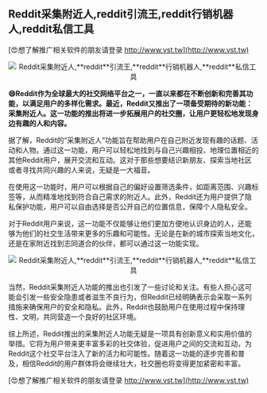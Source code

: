 ## **Reddit采集附近人,**reddit**引流王,**reddit**行销机器人,**reddit**私信工具**

[😍想了解推广相关软件的朋友请登录 http://www.vst.tw](http://www.vst.tw)

 <center><img src="https://vst.tw/MP4/tuiguang/png/6.png" alt="Reddit采集附近人,**reddit**引流王,**reddit**行销机器人,**reddit**私信工具"></center>

**😄Reddit作为全球最大的社交网络平台之一，一直以来都在不断创新和完善其功能，以满足用户的多样化需求。最近，Reddit又推出了一项备受期待的新功能：采集附近人。这一功能的推出将进一步拓展用户的社交圈，让用户更轻松地发现身边有趣的人和内容。**

据了解，Reddit的“采集附近人”功能旨在帮助用户在自己附近发现有趣的话题、活动和人物。通过这一功能，用户可以轻松地找到与自己兴趣相投、地理位置相近的其他Reddit用户，展开交流和互动。这对于那些想要结识新朋友、探索当地社区或者寻找共同兴趣的人来说，无疑是一大福音。

在使用这一功能时，用户可以根据自己的偏好设置筛选条件，如距离范围、兴趣标签等，从而精准地找到符合自己需求的附近人。此外，Reddit还为用户提供了隐私保护功能，用户可以自由选择是否公开自己的位置信息，保障个人隐私安全。

对于Reddit用户来说，这一功能不仅能够让他们更加方便地认识身边的人，还能够为他们的社交生活带来更多的乐趣和可能性。无论是在新的城市探索当地文化，还是在家附近找到志同道合的伙伴，都可以通过这一功能实现。

 <center><img src="https://vst.tw/MP4/tuiguang/png/1.png" alt="Reddit采集附近人,**reddit**引流王,**reddit**行销机器人,**reddit**私信工具"></center>

当然，Reddit采集附近人功能的推出也引发了一些讨论和关注。有些人担心这可能会引发一些安全隐患或者滋生不良行为，但Reddit已经明确表示会采取一系列措施来确保用户的安全和隐私。此外，Reddit也鼓励用户在使用过程中保持理性、文明，共同营造一个良好的社区环境。

综上所述，Reddit推出的采集附近人功能无疑是一项具有创新意义和实用价值的举措。它将为用户带来更丰富多彩的社交体验，促进用户之间的交流和互动，为Reddit这个社交平台注入了新的活力和可能性。随着这一功能的逐步完善和普及，相信Reddit的用户群体将会继续壮大，社交圈也将变得更加紧密和丰富。

[😍想了解推广相关软件的朋友请登录 http://www.vst.tw](http://www.vst.tw)



